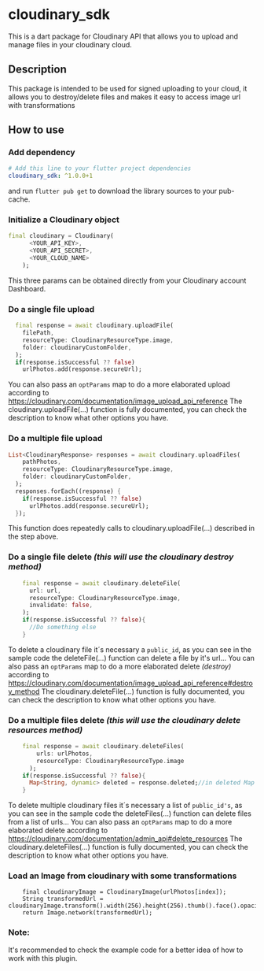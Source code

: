 # cloudinary_sdk

This is a dart package for Cloudinary API that allows you to upload and manage files in your cloudinary cloud.

## Description
This package is intended to be used for signed uploading to your cloud, it allows you to destroy/delete files and makes it easy to access image url with transformations

## How to use

### Add dependency
```yaml
# Add this line to your flutter project dependencies
cloudinary_sdk: ^1.0.0+1
```
and run `flutter pub get` to download the library sources to your pub-cache.

### Initialize a Cloudinary object
```dart
final cloudinary = Cloudinary(
      <YOUR_API_KEY>,
      <YOUR_API_SECRET>,
      <YOUR_CLOUD_NAME>
    );
```
This three params can be obtained directly from your Cloudinary account Dashboard.

### Do a single file upload

```dart
  final response = await cloudinary.uploadFile(
    filePath,
    resourceType: CloudinaryResourceType.image,
    folder: cloudinaryCustomFolder,
  );
  if(response.isSuccessful ?? false)
    urlPhotos.add(response.secureUrl);
```
You can also pass an `optParams` map to do a more elaborated upload according to https://cloudinary.com/documentation/image_upload_api_reference
The cloudinary.uploadFile(...) function is fully documented, you can check the description to know what other options you have.

### Do a multiple file upload

```dart
List<CloudinaryResponse> responses = await cloudinary.uploadFiles(
    pathPhotos,
    resourceType: CloudinaryResourceType.image,
    folder: cloudinaryCustomFolder,
  );
  responses.forEach((response) {
    if(response.isSuccessful ?? false)
      urlPhotos.add(response.secureUrl);
  });
```
This function does repeatedly calls to cloudinary.uploadFile(...) described in the step above.

### Do a single file delete *(this will use the cloudinary destroy method)*

```dart
    final response = await cloudinary.deleteFile(
      url: url,
      resourceType: CloudinaryResourceType.image,
      invalidate: false,
    );
    if(response.isSuccessful ?? false){
      //Do something else
    }
```
To delete a cloudinary file it´s necessary a `public_id`, as you can see in the sample code the deleteFile(...) function can delete a file by it's url...
You can also pass an `optParams` map to do a more elaborated delete *(destroy)* according to https://cloudinary.com/documentation/image_upload_api_reference#destroy_method
The cloudinary.deleteFile(...) function is fully documented, you can check the description to know what other options you have.

### Do a multiple files delete *(this will use the cloudinary delete resources method)*

```dart
    final response = await cloudinary.deleteFiles(
        urls: urlPhotos,
        resourceType: CloudinaryResourceType.image
      );
    if(response.isSuccessful ?? false){
      Map<String, dynamic> deleted = response.deleted;//in deleted Map you will find all the public ids and the status 'deleted'
    }

```
To delete multiple cloudinary files it´s necessary a list of `public_id's`, as you can see in the sample code the deleteFiles(...) function can delete files from a list of urls...
You can also pass an `optParams` map to do a more elaborated delete according to https://cloudinary.com/documentation/admin_api#delete_resources
The cloudinary.deleteFiles(...) function is fully documented, you can check the description to know what other options you have.

### Load an Image from cloudinary with some transformations

```
    final cloudinaryImage = CloudinaryImage(urlPhotos[index]);
    String transformedUrl = cloudinaryImage.transform().width(256).height(256).thumb().face().opacity(30).angle(45).generate();
    return Image.network(transformedUrl);
```

### Note:
It's recommended to check the example code for a better idea of how to work with this plugin.